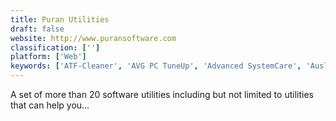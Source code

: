 ```yaml
---
title: Puran Utilities
draft: false 
website: http://www.puransoftware.com
classification: ['']
platform: ['Web']
keywords: ['ATF-Cleaner', 'AVG PC TuneUp', 'Advanced SystemCare', 'Auslogics BoostSpeed', 'BleachBit', 'CCleaner', 'Clean Master', 'CleanMyMac X', 'GNOME Tweak Tool', 'Glary Utilities', 'Pegasun System Utilities', 'PerfectSpeed PC Optimizer', 'ServiWin', 'Synei System Utilities', 'Sysinternals Suite', 'System Mechanic', 'System Ninja', 'TweakNow PowerPack', 'Unity Tweak Tool', 'Wise Care 365', 'Yamicsoft Windows Manager']
---
```

A set of more than 20 software utilities including but not limited to utilities that can help you...